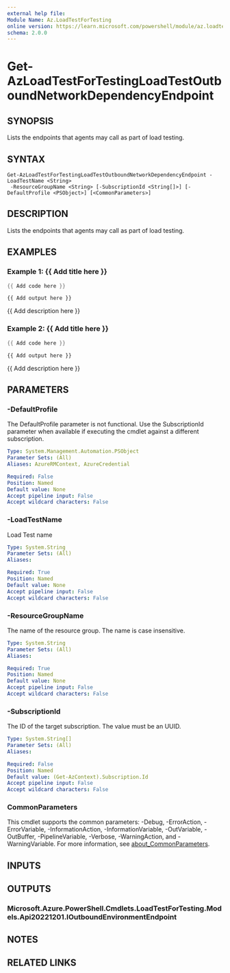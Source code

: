 ```yaml
---
external help file:
Module Name: Az.LoadTestForTesting
online version: https://learn.microsoft.com/powershell/module/az.loadtestfortesting/get-azloadtestfortestingloadtestoutboundnetworkdependencyendpoint
schema: 2.0.0
---
```


# Get-AzLoadTestForTestingLoadTestOutboundNetworkDependencyEndpoint

## SYNOPSIS
Lists the endpoints that agents may call as part of load testing.

## SYNTAX

```
Get-AzLoadTestForTestingLoadTestOutboundNetworkDependencyEndpoint -LoadTestName <String>
 -ResourceGroupName <String> [-SubscriptionId <String[]>] [-DefaultProfile <PSObject>] [<CommonParameters>]
```

## DESCRIPTION
Lists the endpoints that agents may call as part of load testing.

## EXAMPLES

### Example 1: {{ Add title here }}
```powershell
{{ Add code here }}
```

```output
{{ Add output here }}
```

{{ Add description here }}

### Example 2: {{ Add title here }}
```powershell
{{ Add code here }}
```

```output
{{ Add output here }}
```

{{ Add description here }}

## PARAMETERS

### -DefaultProfile
The DefaultProfile parameter is not functional.
Use the SubscriptionId parameter when available if executing the cmdlet against a different subscription.

```yaml
Type: System.Management.Automation.PSObject
Parameter Sets: (All)
Aliases: AzureRMContext, AzureCredential

Required: False
Position: Named
Default value: None
Accept pipeline input: False
Accept wildcard characters: False
```

### -LoadTestName
Load Test name

```yaml
Type: System.String
Parameter Sets: (All)
Aliases:

Required: True
Position: Named
Default value: None
Accept pipeline input: False
Accept wildcard characters: False
```

### -ResourceGroupName
The name of the resource group.
The name is case insensitive.

```yaml
Type: System.String
Parameter Sets: (All)
Aliases:

Required: True
Position: Named
Default value: None
Accept pipeline input: False
Accept wildcard characters: False
```

### -SubscriptionId
The ID of the target subscription.
The value must be an UUID.

```yaml
Type: System.String[]
Parameter Sets: (All)
Aliases:

Required: False
Position: Named
Default value: (Get-AzContext).Subscription.Id
Accept pipeline input: False
Accept wildcard characters: False
```

### CommonParameters
This cmdlet supports the common parameters: -Debug, -ErrorAction, -ErrorVariable, -InformationAction, -InformationVariable, -OutVariable, -OutBuffer, -PipelineVariable, -Verbose, -WarningAction, and -WarningVariable. For more information, see [about_CommonParameters](http://go.microsoft.com/fwlink/?LinkID=113216).

## INPUTS

## OUTPUTS

### Microsoft.Azure.PowerShell.Cmdlets.LoadTestForTesting.Models.Api20221201.IOutboundEnvironmentEndpoint

## NOTES

## RELATED LINKS

